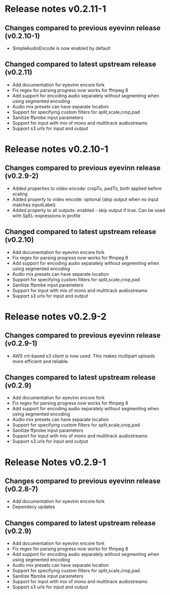 # Release notes v0.2.11-1
## Changes compared to previous eyevinn release (v0.2.10-1)
- SimpleAudioEncode is now enabled by default

## Changed compared to latest upstream release (v0.2.11)
- Add documentation for eyevinn encore fork
- Fix regex for parsing progress now works for ffmpeg 8
- Add support for encoding audio separately without segmenting when using segmented encoding
- Audio mix presets can have separate location
- Support for specifying custom filters for split,scale,crop,pad
- Sanitize ffprobe input parameters
- Support for input with mix of mono and multitrack audiostreams
- Support s3 urls for input and output


# Release notes v0.2.10-1
## Changes compared to previous eyevinn release (v0.2.9-2)
- Added properties to video encode: cropTo, padTo, both applied before scaling
- Added property to video encode: optional (skip output when no input matches inputLabel)
- Added property to all outputs: enabled - skip output if true. Can be used with SpEL-expressions in profile

## Changed compared to latest upstream release (v0.2.10)
- Add documentation for eyevinn encore fork
- Fix regex for parsing progress now works for ffmpeg 8
- Add support for encoding audio separately without segmenting when using segmented encoding
- Audio mix presets can have separate location
- Support for specifying custom filters for split,scale,crop,pad
- Sanitize ffprobe input parameters
- Support for input with mix of mono and multitrack audiostreams
- Support s3 urls for input and output

# Release notes v0.2.9-2
## Changes compared to previous eyevinn release (v0.2.9-1)
- AWS crt-based s3 client is now used. This makes multipart uploads more efficient and reliable.

## Changes compared to latest upstream release (v0.2.9)
- Add documentation for eyevinn encore fork
- Fix regex for parsing progress now works for ffmpeg 8
- Add support for encoding audio separately without segmenting when using segmented encoding
- Audio mix presets can have separate location
- Support for specifying custom filters for split,scale,crop,pad
- Sanitize ffprobe input parameters
- Support for input with mix of mono and multitrack audiostreams
- Support s3 urls for input and output

# Release Notes v0.2.9-1
## Changes compared to previous eyevinn release (v0.2.8-7)
- Add documentation for eyevinn encore fork
- Dependecy updates

## Changes compared to latest upstream release (v0.2.9)
- Add documentation for eyevinn encore fork
- Fix regex for parsing progress now works for ffmpeg 8
- Add support for encoding audio separately without segmenting when using segmented encoding
- Audio mix presets can have separate location
- Support for specifying custom filters for split,scale,crop,pad
- Sanitize ffprobe input parameters
- Support for input with mix of mono and multitrack audiostreams
- Support s3 urls for input and output
